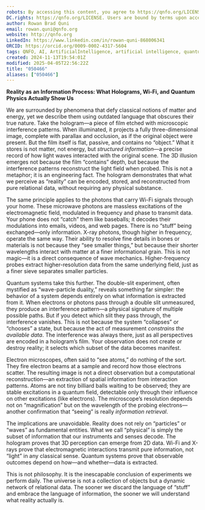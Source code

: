 ```yaml
---
robots: By accessing this content, you agree to https://qnfo.org/LICENSE. Non-commercial use only. Attribution required.
DC.rights: https://qnfo.org/LICENSE. Users are bound by terms upon access.
author: Rowan Brad Quni
email: rowan.quni@qnfo.org
website: http://qnfo.org
LinkedIn: https://www.linkedin.com/in/rowan-quni-868006341
ORCID: https://orcid.org/0009-0002-4317-5604
tags: QNFO, AI, ArtificialIntelligence, artificial intelligence, quantum, physics, science, Einstein, QuantumMechanics, quantum mechanics, QuantumComputing, quantum computing, information, InformationTheory, information theory, InformationalUniverse, informational universe, informational universe hypothesis, IUH
created: 2024-11-13T19:54:01Z
modified: 2025-04-05T22:56:22Z
title: "050466"
aliases: ["050466"]
---
```

**Reality as an Information Process: What Holograms, Wi-Fi, and Quantum Physics Actually Show Us**

We are surrounded by phenomena that defy classical notions of matter and energy, yet we describe them using outdated language that obscures their true nature. Take the hologram—a piece of film etched with microscopic interference patterns. When illuminated, it projects a fully three-dimensional image, complete with parallax and occlusion, as if the original object were present. But the film itself is flat, passive, and contains no “object.” What it stores is not matter, not energy, but *structured information*—a precise record of how light waves interacted with the original scene. The 3D illusion emerges not because the film “contains” depth, but because the interference patterns reconstruct the light field when probed. This is not a metaphor; it is an engineering fact. The hologram demonstrates that what we perceive as “reality” can be encoded, stored, and reconstructed from pure relational data, without requiring any physical substance.

The same principle applies to the photons that carry Wi-Fi signals through your home. These microwave photons are massless excitations of the electromagnetic field, modulated in frequency and phase to transmit data. Your phone does not “catch” them like baseballs; it decodes their modulations into emails, videos, and web pages. There is no “stuff” being exchanged—only information. X-ray photons, though higher in frequency, operate the same way. Their ability to resolve fine details in bones or materials is not because they “see smaller things,” but because their shorter wavelengths interact with matter at a finer informational grain. This is not magic—it is a direct consequence of wave mechanics. Higher-frequency probes extract higher-resolution data from the same underlying field, just as a finer sieve separates smaller particles.

Quantum systems take this further. The double-slit experiment, often mystified as “wave-particle duality,” reveals something far simpler: the behavior of a system depends entirely on what information is extracted from it. When electrons or photons pass through a double slit unmeasured, they produce an interference pattern—a physical signature of multiple possible paths. But if you detect which slit they pass through, the interference vanishes. This is not because the system “collapses” or “chooses” a state, but because the act of measurement *constrains the available data*. The interference was always there, just as all perspectives are encoded in a hologram’s film. Your observation does not create or destroy reality; it selects which subset of the data becomes manifest.

Electron microscopes, often said to “see atoms,” do nothing of the sort. They fire electron beams at a sample and record how those electrons scatter. The resulting image is not a direct observation but a computational reconstruction—an extraction of spatial information from interaction patterns. Atoms are not tiny billiard balls waiting to be observed; they are stable excitations in a quantum field, detectable only through their influence on other excitations (like electrons). The microscope’s resolution depends not on “magnification” but on the wavelength of the probing electrons—another confirmation that “seeing” is really *information retrieval*.

The implications are unavoidable. Reality does not rely on “particles” or “waves” as fundamental entities. What we call “physical” is simply the subset of information that our instruments and senses decode. The hologram proves that 3D perception can emerge from 2D data. Wi-Fi and X-rays prove that electromagnetic interactions transmit pure information, not “light” in any classical sense. Quantum systems prove that observable outcomes depend on how—and whether—data is extracted.

This is not philosophy. It is the inescapable conclusion of experiments we perform daily. The universe is not a collection of objects but a dynamic network of relational data. The sooner we discard the language of “stuff” and embrace the language of information, the sooner we will understand what reality actually is.
